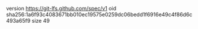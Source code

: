 version https://git-lfs.github.com/spec/v1
oid sha256:1a6f93c4083671bb010ec19575e0259dc06bedd1f6916e49c4f86d6c493a65f9
size 49
